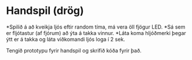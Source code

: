 # Handspil (drög)

*Spilið á að kveikja ljós eftir random tíma, má vera öll fjögur LED.
*Sá sem er fljótastur (af fjórum) að ýta á takka vinnur.
*Láta koma hljóðmerki þegar ýtt er á takka og láta viðkomandi ljós loga í 2 sek.

Tengið prototypu fyrir handspil og skrifið kóða fyrir það.
